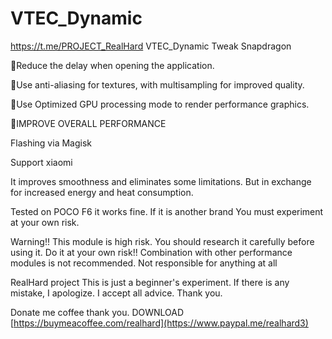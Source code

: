 # VTEC_Dynamic
https://t.me/PROJECT_RealHard
VTEC_Dynamic Tweak Snapdragon 

🔸Reduce the delay when opening the application.

🔸Use anti-aliasing for textures, with multisampling for improved quality.

🔸Use Optimized GPU processing mode to render performance graphics.

🔸IMPROVE OVERALL PERFORMANCE



Flashing via Magisk



Support xiaomi

It improves smoothness and eliminates some limitations.  But in exchange for increased energy and heat consumption.


Tested on POCO F6 it works fine.  If it is another brand  You must experiment at your own risk.


Warning!! This module is high risk. You should research it carefully before using it. Do it at your own risk!!  Combination with other performance modules is not recommended.  Not responsible for anything at all

RealHard project This is just a beginner's experiment. If there is any mistake, I apologize. I accept all advice. Thank you.

Donate me coffee thank you.
DOWNLOAD
[https://buymeacoffee.com/realhard](https://www.paypal.me/realhard3)
